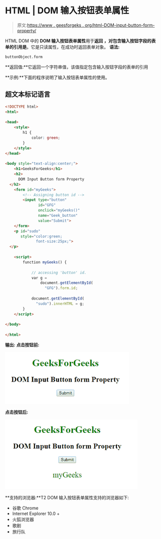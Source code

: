 # HTML | DOM 输入按钮表单属性

> 原文:[https://www . geesforgeks . org/html-DOM-input-button-form-property/](https://www.geeksforgeeks.org/html-dom-input-button-form-property/)

HTML DOM 中的 **DOM 输入按钮表单属性**用于**返回** **，对包含输入按钮字段的表单的引用是**。它是只读属性，在成功时返回表单对象。
**语法:**

```html
buttonObject.form
```

**返回值:**它返回一个字符串值，该值指定包含输入按钮字段的表单的引用

**示例:**下面的程序说明了输入按钮表单属性的使用。

## 超文本标记语言

```html
<!DOCTYPE html>
<html>

<head>
    <style>
        h1 {
            color: green;
        }
    </style>
</head>

<body style="text-align:center;">
    <h1>GeeksForGeeks</h1>
    <h2>
      DOM Input Button form Property
  </h2>
    <form id="myGeeks">
        <!-- Assigning button id -->
        <input type="button"
               id="GFG"
               onclick="myGeeks()"
               name="Geek_button"
               value="Submit">
    </form>
    <p id="sudo"
       style="color:green;
              font-size:25px;">
  </p>

    <script>
        function myGeeks() {

            // accessing 'button' id.
            var g =
                document.getElementById(
                  "GFG").form.id;

            document.getElementById(
              "sudo").innerHTML = g;
        }
    </script>

</body>

</html>
```

**输出:**
**点击按钮前:**

![](img/7943bfbe0f92d8fb64674ba035349616.png)

**点击按钮后:**

![](img/40080ea895f156f0c69159df34729ed9.png)

**支持的浏览器:**T2 DOM 输入按钮表单属性支持的浏览器如下:

*   谷歌 Chrome
*   Internet Explorer 10.0 +
*   火狐浏览器
*   歌剧
*   旅行队